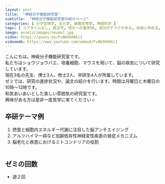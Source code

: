 ```yaml
---
layout: post
title:  "神経分子機能研究室"
subtitle:  "神経分子機能研究室の紹介ページ"
categories: [ 分子生物学, 生化学, 細胞生物学, 神経科学 ]
tags: [ コアタイムなし, 就活可, 他大への進学OK, 自分のデスクがある, 自由に休める, 研究テーマが与えられる ]
image: assets/images/neumol.jpg
video: https://youtu.be/Fv0W1KH6EiI
videoemb: https://www.youtube.com/embed/Fv0W1KH6EiI
---
```


こんにちは。神経分子機能研究室です。  
私たちはショウジョウバエ、培養細胞、マウスを用いて、脳の病気について研究しています。  
現在3名の先生、博士3人、修士3人、卒研生4人が所属しています。  
ゼミでは、研究の進捗状況や、論文の紹介を行います。時間は月曜日と木曜日の10時〜12時です。  
和気あいあいとした楽しい雰囲気の研究室です。  
興味がある方は是非一度見学に来てください☺️

## 卒研テーマ例
1. 摂食と細胞内エネルギー代謝に注目した脳アンチエイジング
2. アルツハイマー病など加齢依存性神経変性疾患の発症メカニズム 
3. 脳老化と疾患におけるミトコンドリアの役割
<br /><br />
   
## ゼミの回数
- 週２回
<br /><br />
